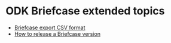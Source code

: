 # ODK Briefcase extended topics

- [Briefcase export CSV format](export-format.md)
- [How to release a Briefcase version](how-to-release.md)
